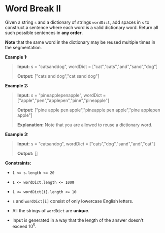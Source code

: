 # Word Break II

Given a string <code>s</code> and a dictionary of strings <code>wordDict</code>, add spaces in <code>s</code> to construct a sentence where each word is a valid dictionary word. Return all such possible sentences in **any order**.

**Note** that the same word in the dictionary may be reused multiple times in the segmentation.


**Example 1:**
>
> **Input:** s = "catsanddog", wordDict = ["cat","cats","and","sand","dog"]
>
> **Output:** ["cats and dog","cat sand dog"]

**Example 2:**
>
> **Input:** s = "pineapplepenapple", wordDict = ["apple","pen","applepen","pine","pineapple"]
>
> **Output:** ["pine apple pen apple","pineapple pen apple","pine applepen apple"]
>
> **Explanation:** Note that you are allowed to reuse a dictionary word.

**Example 3:**
>
> **Input:** s = "catsandog", wordDict = ["cats","dog","sand","and","cat"]
>
> **Output:** []


**Constraints:**

- <code>1 &lt;= s.length &lt;= 20</code>

- <code>1 &lt;= wordDict.length &lt;= 1000</code>

- <code>1 &lt;= wordDict[i].length &lt;= 10</code>

- <code>s</code> and <code>wordDict[i]</code> consist of only lowercase English letters.

- All the strings of <code>wordDict</code> are **unique**.

- Input is generated in a way that the length of the answer doesn't exceed&nbsp;10<sup>5</sup>.

